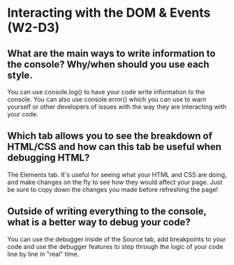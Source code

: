 # Interacting with the DOM & Events (W2-D3)

## What are the main ways to write information to the console? Why/when should you use each style.

You can use console.log() to have your code write information to the console. You can also use console.error() which you can use to warn yourself or other developers of issues with the way they are interacting with your code.

## Which tab allows you to see the breakdown of HTML/CSS and how can this tab be useful when debugging HTML?

The Elements tab. It's useful for seeing what your HTML and CSS are doing, and make changes on the fly to see how they would affect your page. Just be sure to copy down the changes you made before refreshing the page!

## Outside of writing everything to the console, what is a better way to debug your code?

You can use the debugger inside of the Source tab, add breakpoints to your code and use the debugger features to step through the logic of your code line by line in "real" time.